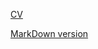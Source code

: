 [CV](https://andreizpgh.github.io/rsschool-cv/)

[MarkDown version](https://andreizpgh.github.io/rsschool-cv/cv)

